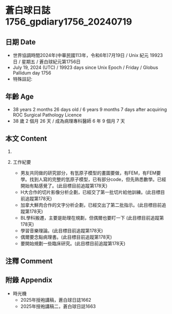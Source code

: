 [_metadata_:encoding]: - "utf-8"
[_metadata_:language]: - "zh-Hant-TW"
[_metadata_:fileformat]: - "markdown"
[_metadata_:MIME_type]: - "text/plain"
[_metadata_:markdown_version]: - "commonmark version 0.30"
[_metadata_:markdown_spec]: - "https://spec.commonmark.org/0.30/"

# 蒼白球日誌1756_gpdiary1756_20240719 #

## 日期 Date ##

* 世界協調時間2024年(中華民國113年，令和6年)7月19日 / Unix 紀元 19923 日 / 星期五 / 蒼白球紀元第1756日
* July 19, 2024 (UTC) / 19923 days since Unix Epoch / Friday / Globus Pallidum day 1756
* 特殊註記:

## 年齡 Age ##

* 38 years 2 months 26 days old / 6 years 9 months 7 days after acquiring ROC Surgical Pathology Licence
* 38 歲 2 個月 26 天 / 成為病理專科醫師 6 年 9 個月 7 天

## 本文 Content ##

1. 

2. 工作紀要

    - 男友共同做的研究部分，有氫原子模型的畫圖要做，有FEM，有FEM要學。找到人寫的完整的氫原子模型，已有部分code，但先熟悉數學。已經開始有點感覺了。(此目標目前追蹤第178天)
    - H大合作的切片影像分析企劃，已經交了第一批切片給他訓練。(此目標目前追蹤第178天)
    - 加拿大鮮肉合作的文字分析企劃，已經交出了第二批指示。(此目標目前追蹤第178天)
    - BL學科搬遷，主要是助理在規劃，但偶爾也要盯一下 (此目標目前追蹤第178天)
    - 學習音樂理論。(此目標目前追蹤第178天)
    - 偶爾要念點病理書。(此目標目前追蹤第178天)
    - 要開始規劃一些臨床研究。(此目標目前追蹤第178天)

## 注釋 Comment ##


## 附錄 Appendix ##

* 時光機
    - 2025年授袍講稿，蒼白球日誌1662
    - 2025年授袍講稿二，蒼白球日誌1663
